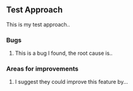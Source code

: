## Test Approach
This is my test approach..

### Bugs
1. This is a bug I found, the root cause is..

### Areas for improvements
1. I suggest they could improve this feature by...